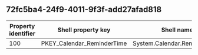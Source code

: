 ## 72fc5ba4-24f9-4011-9f3f-add27afad818

Property identifier | Shell property key | Shell name | Alias
--- | --- | --- | ---
100 | PKEY_Calendar_ReminderTime | System.Calendar.ReminderTime | 

